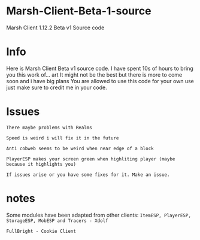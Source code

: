 # Marsh-Client-Beta-1-source
Marsh Client 1.12.2 Beta v1 Source code


# Info
Here is Marsh Client Beta v1 source code.
I have spent 10s of hours to bring you this work of... art
It might not be the best but there is more to come soon and i have big plans
You are allowed to use this code for your own use just make sure to credit me in your code.

# Issues
```There maybe problems with Realms```

```Speed is weird i will fix it in the future```

```Anti cobweb seems to be weird when near edge of a block```

```PlayerESP makes your screen green when highliting player (maybe because it highlights you)```

```If issues arise or you have some fixes for it. Make an issue.```

# notes
Some modules have been adapted from other clients:
```ItemESP, PlayerESP, StorageESP, MobESP and Tracers - Xdolf```

```FullBright - Cookie Client```
